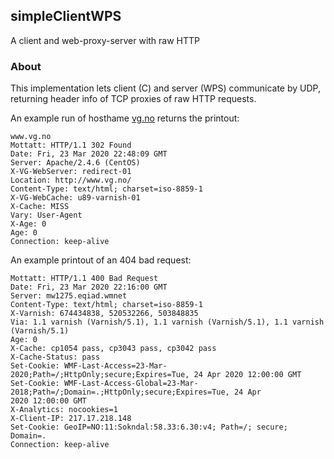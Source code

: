 ## simpleClientWPS
A client and web-proxy-server with raw HTTP

### About
This implementation lets client (C) and server (WPS) communicate by UDP, returning header info of TCP proxies of raw HTTP requests.

An example run of hosthame [vg.no](www.vg.no) returns the printout:

```
www.vg.no
Mottatt: HTTP/1.1 302 Found
Date: Fri, 23 Mar 2020 22:48:09 GMT
Server: Apache/2.4.6 (CentOS)
X-VG-WebServer: redirect-01
Location: http://www.vg.no/
Content-Type: text/html; charset=iso-8859-1
X-VG-WebCache: u89-varnish-01
X-Cache: MISS
Vary: User-Agent
X-Age: 0
Age: 0
Connection: keep-alive
```

An example printout of an 404 bad request:

```
Mottatt: HTTP/1.1 400 Bad Request
Date: Fri, 23 Mar 2020 22:16:00 GMT
Server: mw1275.eqiad.wmnet
Content-Type: text/html; charset=iso-8859-1
X-Varnish: 674434838, 520532266, 503848835
Via: 1.1 varnish (Varnish/5.1), 1.1 varnish (Varnish/5.1), 1.1 varnish (Varnish/5.1)
Age: 0
X-Cache: cp1054 pass, cp3043 pass, cp3042 pass
X-Cache-Status: pass
Set-Cookie: WMF-Last-Access=23-Mar-2020;Path=/;HttpOnly;secure;Expires=Tue, 24 Apr 2020 12:00:00 GMT
Set-Cookie: WMF-Last-Access-Global=23-Mar-2018;Path=/;Domain=.;HttpOnly;secure;Expires=Tue, 24 Apr
2020 12:00:00 GMT
X-Analytics: nocookies=1
X-Client-IP: 217.17.218.148
Set-Cookie: GeoIP=NO:11:Sokndal:58.33:6.30:v4; Path=/; secure; Domain=.
Connection: keep-alive
```
